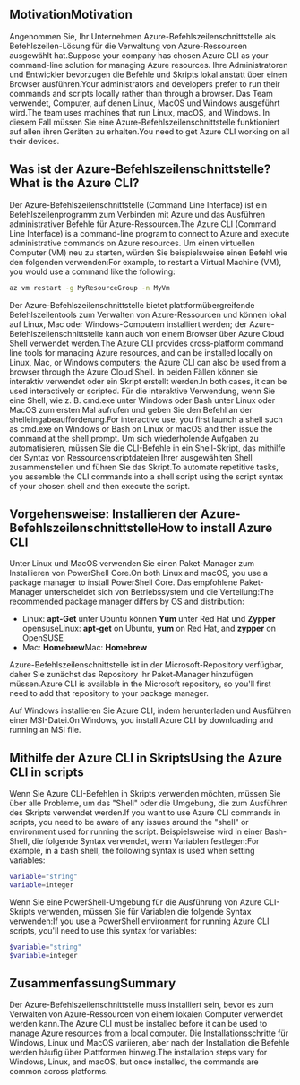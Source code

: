 ## <a name="motivation"></a><span data-ttu-id="29473-101">Motivation</span><span class="sxs-lookup"><span data-stu-id="29473-101">Motivation</span></span>
<span data-ttu-id="29473-102">Angenommen Sie, Ihr Unternehmen Azure-Befehlszeilenschnittstelle als Befehlszeilen-Lösung für die Verwaltung von Azure-Ressourcen ausgewählt hat.</span><span class="sxs-lookup"><span data-stu-id="29473-102">Suppose your company has chosen Azure CLI as your command-line solution for managing Azure resources.</span></span> <span data-ttu-id="29473-103">Ihre Administratoren und Entwickler bevorzugen die Befehle und Skripts lokal anstatt über einen Browser ausführen.</span><span class="sxs-lookup"><span data-stu-id="29473-103">Your administrators and developers prefer to run their commands and scripts locally rather than through a browser.</span></span> <span data-ttu-id="29473-104">Das Team verwendet, Computer, auf denen Linux, MacOS und Windows ausgeführt wird.</span><span class="sxs-lookup"><span data-stu-id="29473-104">The team uses machines that run Linux, macOS, and Windows.</span></span> <span data-ttu-id="29473-105">In diesem Fall müssen Sie eine Azure-Befehlszeilenschnittstelle funktioniert auf allen ihren Geräten zu erhalten.</span><span class="sxs-lookup"><span data-stu-id="29473-105">You need to get Azure CLI working on all their devices.</span></span>

## <a name="what-is-the-azure-cli"></a><span data-ttu-id="29473-106">Was ist der Azure-Befehlszeilenschnittstelle?</span><span class="sxs-lookup"><span data-stu-id="29473-106">What is the Azure CLI?</span></span>
<span data-ttu-id="29473-107">Der Azure-Befehlszeilenschnittstelle (Command Line Interface) ist ein Befehlszeilenprogramm zum Verbinden mit Azure und das Ausführen administrativer Befehle für Azure-Ressourcen.</span><span class="sxs-lookup"><span data-stu-id="29473-107">The Azure CLI (Command Line Interface) is a command-line program to connect to Azure and execute administrative commands on Azure resources.</span></span> <span data-ttu-id="29473-108">Um einen virtuellen Computer (VM) neu zu starten, würden Sie beispielsweise einen Befehl wie den folgenden verwenden:</span><span class="sxs-lookup"><span data-stu-id="29473-108">For example, to restart a Virtual Machine (VM), you would use a command like the following:</span></span>

 ```bash
 az vm restart -g MyResourceGroup -n MyVm
 ```

<span data-ttu-id="29473-109">Der Azure-Befehlszeilenschnittstelle bietet plattformübergreifende Befehlszeilentools zum Verwalten von Azure-Ressourcen und können lokal auf Linux, Mac oder Windows-Computern installiert werden; der Azure-Befehlszeilenschnittstelle kann auch von einem Browser über Azure Cloud Shell verwendet werden.</span><span class="sxs-lookup"><span data-stu-id="29473-109">The Azure CLI provides cross-platform command line tools for managing Azure resources, and can be installed locally on Linux, Mac, or Windows computers; the Azure CLI can also be used from a browser through the Azure Cloud Shell.</span></span> <span data-ttu-id="29473-110">In beiden Fällen können sie interaktiv verwendet oder ein Skript erstellt werden.</span><span class="sxs-lookup"><span data-stu-id="29473-110">In both cases, it can be used interactively or scripted.</span></span> <span data-ttu-id="29473-111">Für die interaktive Verwendung, wenn Sie eine Shell, wie z. B. cmd.exe unter Windows oder Bash unter Linux oder MacOS zum ersten Mal aufrufen und geben Sie den Befehl an der shelleingabeaufforderung.</span><span class="sxs-lookup"><span data-stu-id="29473-111">For interactive use, you first launch a shell such as cmd.exe on Windows or Bash on Linux or macOS and then issue the command at the shell prompt.</span></span> <span data-ttu-id="29473-112">Um sich wiederholende Aufgaben zu automatisieren, müssen Sie die CLI-Befehle in ein Shell-Skript, das mithilfe der Syntax von Ressourcenskriptdateien Ihrer ausgewählten Shell zusammenstellen und führen Sie das Skript.</span><span class="sxs-lookup"><span data-stu-id="29473-112">To automate repetitive tasks, you assemble the CLI commands into a shell script using the script syntax of your chosen shell and then execute the script.</span></span>

## <a name="how-to-install-azure-cli"></a><span data-ttu-id="29473-113">Vorgehensweise: Installieren der Azure-Befehlszeilenschnittstelle</span><span class="sxs-lookup"><span data-stu-id="29473-113">How to install Azure CLI</span></span>
<span data-ttu-id="29473-114">Unter Linux und MacOS verwenden Sie einen Paket-Manager zum Installieren von PowerShell Core.</span><span class="sxs-lookup"><span data-stu-id="29473-114">On both Linux and macOS, you use a package manager to install PowerShell Core.</span></span> <span data-ttu-id="29473-115">Das empfohlene Paket-Manager unterscheidet sich von Betriebssystem und die Verteilung:</span><span class="sxs-lookup"><span data-stu-id="29473-115">The recommended package manager differs by OS and distribution:</span></span>
- <span data-ttu-id="29473-116">Linux: **apt-Get** unter Ubuntu können **Yum** unter Red Hat und **Zypper** opensuse</span><span class="sxs-lookup"><span data-stu-id="29473-116">Linux: **apt-get** on Ubuntu, **yum** on Red Hat, and **zypper** on OpenSUSE</span></span>
- <span data-ttu-id="29473-117">Mac: **Homebrew**</span><span class="sxs-lookup"><span data-stu-id="29473-117">Mac: **Homebrew**</span></span>

<span data-ttu-id="29473-118">Azure-Befehlszeilenschnittstelle ist in der Microsoft-Repository verfügbar, daher Sie zunächst das Repository Ihr Paket-Manager hinzufügen müssen.</span><span class="sxs-lookup"><span data-stu-id="29473-118">Azure CLI is available in the Microsoft repository, so you'll first need to add that repository to your package manager.</span></span>

<span data-ttu-id="29473-119">Auf Windows installieren Sie Azure CLI, indem herunterladen und Ausführen einer MSI-Datei.</span><span class="sxs-lookup"><span data-stu-id="29473-119">On Windows, you install Azure CLI by downloading and running an MSI file.</span></span>

## <a name="using-the-azure-cli-in-scripts"></a><span data-ttu-id="29473-120">Mithilfe der Azure CLI in Skripts</span><span class="sxs-lookup"><span data-stu-id="29473-120">Using the Azure CLI in scripts</span></span>
<span data-ttu-id="29473-121">Wenn Sie Azure CLI-Befehlen in Skripts verwenden möchten, müssen Sie über alle Probleme, um das "Shell" oder die Umgebung, die zum Ausführen des Skripts verwendet werden.</span><span class="sxs-lookup"><span data-stu-id="29473-121">If you want to use Azure CLI commands in scripts, you need to be aware of any issues around the "shell" or environment used for running the script.</span></span> <span data-ttu-id="29473-122">Beispielsweise wird in einer Bash-Shell, die folgende Syntax verwendet, wenn Variablen festlegen:</span><span class="sxs-lookup"><span data-stu-id="29473-122">For example, in a bash shell, the following syntax is used when setting variables:</span></span>

 ```bash
 variable="string"
 variable=integer
 ```

<span data-ttu-id="29473-123">Wenn Sie eine PowerShell-Umgebung für die Ausführung von Azure CLI-Skripts verwenden, müssen Sie für Variablen die folgende Syntax verwenden:</span><span class="sxs-lookup"><span data-stu-id="29473-123">If you use a PowerShell environment for running Azure CLI scripts, you'll need to use this syntax for variables:</span></span>

 ```powershell
 $variable="string"
 $variable=integer
 ```

## <a name="summary"></a><span data-ttu-id="29473-124">Zusammenfassung</span><span class="sxs-lookup"><span data-stu-id="29473-124">Summary</span></span>
<span data-ttu-id="29473-125">Der Azure-Befehlszeilenschnittstelle muss installiert sein, bevor es zum Verwalten von Azure-Ressourcen von einem lokalen Computer verwendet werden kann.</span><span class="sxs-lookup"><span data-stu-id="29473-125">The Azure CLI must be installed before it can be used to manage Azure resources from a local computer.</span></span> <span data-ttu-id="29473-126">Die Installationsschritte für Windows, Linux und MacOS variieren, aber nach der Installation die Befehle werden häufig über Plattformen hinweg.</span><span class="sxs-lookup"><span data-stu-id="29473-126">The installation steps vary for Windows, Linux, and macOS, but once installed, the commands are common across platforms.</span></span> 
